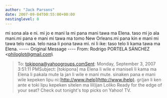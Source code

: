 ```yaml
---
author: "Jack Parsons"
date: 2007-09-04T00:55:00+00:00
nestinglevel: 0
---
```

mi sona ala e ni. mi jo e mani la mi pana mani tawa ma Elena. taso mi jo ala mani.mi pana e mani mi tawa ma tomo New Orleans.mi pana kin e mani mi tawa telo nasa. telo nasa li pona tawa mi. ni li ike: taso telo li kama tawa ma Elena. -----
 Original Message ----
From: Rodrigo PORTELA SÁNCHEZ <[philoglot@gmail.com](mailto://philoglot@gmail.com)\
>To: [tokipona@yahoogroups.comSent](mailto://tokipona@yahoogroups.comSent): Monday, September 3, 2007 3:51:11 PMSubject: \[tokipona\] ma Elena li wile e maniseli li kama ma Elena li pakala mute la jan li wile e mani mute. sinaken pana e mani wile kepeken lipu ni:[http://www.ihelp](http://www.ihelp). gr(jan li ken ante e toki lipu kepeken sitelen ma lili)jan Loliko Ready for the edge of your seat? Check out tonight's top picks on Yahoo! TV.